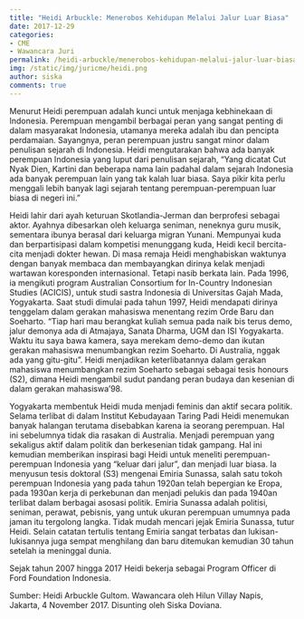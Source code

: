 ```yaml
---
title: "Heidi Arbuckle: Menerobos Kehidupan Melalui Jalur Luar Biasa"
date: 2017-12-29
categories:
- CME
- Wawancara Juri
permalink: /heidi-arbuckle/menerobos-kehidupan-melalui-jalur-luar-biasa/
img: /static/img/juricme/heidi.png
author: siska
comments: true
---
```


Menurut Heidi perempuan adalah kunci untuk menjaga kebhinekaan di Indonesia. Perempuan mengambil berbagai peran yang sangat penting di dalam masyarakat Indonesia, utamanya mereka adalah ibu dan pencipta perdamaian. Sayangnya, peran perempuan justru sangat minor dalam penulisan sejarah di Indonesia. Heidi mengutarakan bahwa ada banyak perempuan Indonesia yang luput dari penulisan sejarah, “Yang dicatat Cut Nyak Dien, Kartini dan beberapa nama lain padahal dalam sejarah Indonesia ada banyak perempuan lain yang tak kalah luar biasa. Saya pikir kita perlu menggali lebih banyak lagi sejarah tentang perempuan-perempuan luar biasa di negeri ini.”

Heidi lahir dari ayah keturuan Skotlandia-Jerman dan berprofesi sebagai aktor. Ayahnya dibesarkan oleh keluarga seniman, neneknya guru musik, sementara ibunya berasal dari keluarga migran Yunani. Mempunyai kuda dan berpartisipasi dalam kompetisi menunggang kuda, Heidi kecil bercita-cita menjadi dokter hewan. Di masa remaja Heidi menghabiskan waktunya dengan banyak membaca dan membayangkan dirinya kelak menjadi wartawan koresponden internasional. Tetapi nasib berkata lain. Pada 1996, ia mengikuti program Australian Consortium for In-Country Indonesian Studies (ACICIS), untuk studi  sastra Indonesia di Universitas Gajah Mada, Yogyakarta. Saat studi dimulai pada tahun 1997, Heidi mendapati dirinya tenggelam dalam gerakan mahasiswa menentang rezim Orde Baru dan Soeharto. “Tiap hari mau berangkat kuliah semua pada naik bis terus demo, jalur demonya ada di Atmajaya, Sanata Dharma, UGM dan ISI Yogyakarta. Waktu itu saya bawa kamera, saya merekam demo-demo dan ikutan gerakan mahasiswa menumbangkan rezim Soeharto. Di Australia, nggak ada yang gitu-gitu”. Heidi menjadikan keterlibatannya dalam gerakan mahasiswa menumbangkan rezim Soeharto sebagai sebagai tesis honours (S2), dimana Heidi mengambil sudut pandang peran budaya dan kesenian di dalam gerakan mahasiswa’98.

Yogyakarta membentuk Heidi muda menjadi feminis dan aktif secara politik. Selama terlibat di dalam Institut Kebudayaan Taring Padi Heidi menemukan banyak halangan terutama disebabkan karena ia seorang perempuan. Hal ini sebelumnya tidak dia rasakan di Australia. Menjadi perempuan yang sekaligus aktif dalam politik dan berkesenian tidak gampang. Hal ini kemudian memberikan inspirasi bagi Heidi untuk meneliti perempuan-perempuan Indonesia yang “keluar dari jalur”, dan menjadi luar biasa. Ia menyusun tesis doktoral (S3) mengenai Emiria Sunassa, salah satu tokoh perempuan Indonesia yang pada tahun 1920an telah bepergian ke Eropa, pada 1930an kerja di perkebunan dan menjadi pelukis dan pada 1940an terlibat dalam  berbagai asosasi politik. Emiria Sunassa adalah politisi, seniman, perawat, pebisnis, yang untuk ukuran perempuan umumnya pada jaman itu tergolong langka. Tidak mudah mencari jejak Emiria Sunassa, tutur Heidi. Selain catatan tertulis tentang Emiria sangat terbatas dan lukisan-lukisannya juga sempat menghilang dan baru ditemukan kemudian 30 tahun setelah ia meninggal dunia.
 
Sejak tahun 2007 hingga 2017 Heidi bekerja sebagai Program Officer di Ford Foundation Indonesia.
 
Sumber: Heidi Arbuckle Gultom. Wawancara oleh Hilun Villay Napis, Jakarta, 4 November 2017. Disunting oleh Siska Doviana.

